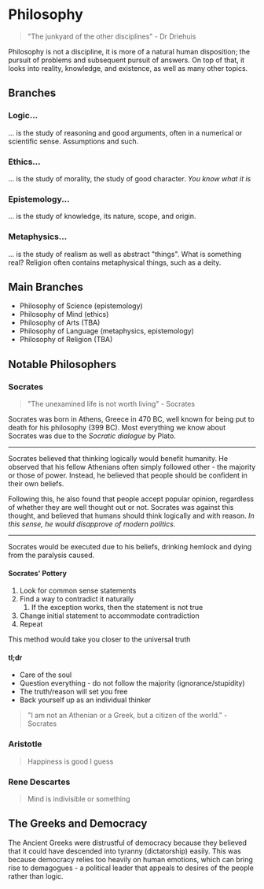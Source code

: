 # Philosophy
> "The junkyard of the other disciplines" - Dr Driehuis

Philosophy is not a discipline, it is more of a natural human disposition; the pursuit of problems and subsequent pursuit of answers. On top of that, it looks into reality, knowledge, and existence, as well as many other topics.
## Branches
### Logic...
... is the study of reasoning and good arguments, often in a numerical or scientific sense. Assumptions and such.
### Ethics...
... is the study of morality, the study of good character. *You know what it is*
### Epistemology...
... is the study of knowledge, its nature, scope, and origin.
### Metaphysics...
... is the study of realism as well as abstract "things". What is something real? Religion often contains metaphysical things, such as a deity.
## Main Branches
- Philosophy of Science (epistemology)
- Philosophy of Mind (ethics)
- Philosophy of Arts (TBA)
- Philosophy of Language (metaphysics, epistemology)
- Philosophy of Religion (TBA)
## Notable Philosophers
### Socrates
>"The unexamined life is not worth living" - Socrates

Socrates was born in Athens, Greece in 470 BC, well known for being put to death for his philosophy (399 BC). Most everything we know about Socrates was due to the *Socratic dialogue* by Plato.

---
Socrates believed that thinking logically would benefit humanity. He observed that his fellow Athenians often simply followed other - the majority or those of power. Instead, he believed that people should be confident in their own beliefs. 

Following this, he also found that people accept popular opinion, regardless of whether they are well thought out or not. Socrates was against this thought, and believed that humans should think logically and with reason. *In this sense, he would disapprove of modern politics.*

---
Socrates would be executed due to his beliefs, drinking hemlock and dying from the paralysis caused.
#### Socrates' Pottery
1. Look for common sense statements
2. Find a way to contradict it naturally
	1. If the exception works, then the statement is not true
3. Change initial statement to accommodate contradiction
4. Repeat

This method would take you closer to the universal truth
#### tl;dr
- Care of the soul
- Question everything - do not follow the majority (ignorance/stupidity)
- The truth/reason will set you free
- Back yourself up as an individual thinker

> "I am not an Athenian or a Greek, but a citizen of the world." - Socrates
### Aristotle
> Happiness is good I guess
### Rene Descartes 
> Mind is indivisible or something

## The Greeks and Democracy
The Ancient Greeks were distrustful of democracy because they believed that it could have descended into tyranny (dictatorship) easily. This was because democracy relies too heavily on human emotions, which can bring rise to demagogues - a political leader that appeals to desires of the people rather than logic.